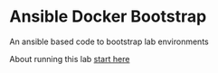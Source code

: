 # Ansible Docker Bootstrap
An ansible based code to bootstrap lab environments

About running this lab [start here](https://hondacy.github.io/ansible-docker-bootstrap)
